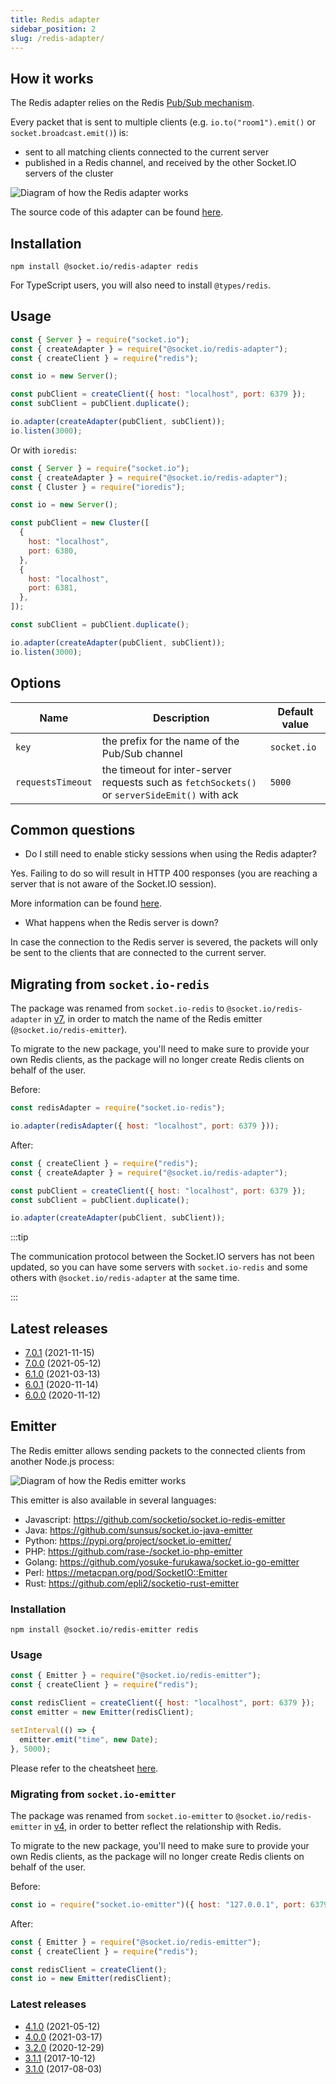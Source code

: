```yaml
---
title: Redis adapter
sidebar_position: 2
slug: /redis-adapter/
---
```


## How it works

The Redis adapter relies on the Redis [Pub/Sub mechanism](https://redis.io/topics/pubsub).

Every packet that is sent to multiple clients (e.g. `io.to("room1").emit()` or `socket.broadcast.emit()`) is:

- sent to all matching clients connected to the current server
- published in a Redis channel, and received by the other Socket.IO servers of the cluster

![Diagram of how the Redis adapter works](/images/broadcasting-redis.png)

The source code of this adapter can be found [here](https://github.com/socketio/socket.io-redis-adapter).

## Installation

```
npm install @socket.io/redis-adapter redis
```

For TypeScript users, you will also need to install `@types/redis`.

## Usage

```js
const { Server } = require("socket.io");
const { createAdapter } = require("@socket.io/redis-adapter");
const { createClient } = require("redis");

const io = new Server();

const pubClient = createClient({ host: "localhost", port: 6379 });
const subClient = pubClient.duplicate();

io.adapter(createAdapter(pubClient, subClient));
io.listen(3000);
```

Or with `ioredis`:

```js
const { Server } = require("socket.io");
const { createAdapter } = require("@socket.io/redis-adapter");
const { Cluster } = require("ioredis");

const io = new Server();

const pubClient = new Cluster([
  {
    host: "localhost",
    port: 6380,
  },
  {
    host: "localhost",
    port: 6381,
  },
]);

const subClient = pubClient.duplicate();

io.adapter(createAdapter(pubClient, subClient));
io.listen(3000);
```

## Options

| Name | Description | Default value |
| ---- | ----------- | ------------- |
| `key` | the prefix for the name of the Pub/Sub channel | `socket.io` |
| `requestsTimeout` | the timeout for inter-server requests such as `fetchSockets()` or `serverSideEmit()` with ack | `5000` |

## Common questions

- Do I still need to enable sticky sessions when using the Redis adapter?

Yes. Failing to do so will result in HTTP 400 responses (you are reaching a server that is not aware of the Socket.IO session).

More information can be found [here](../02-Server/using-multiple-nodes.md#why-is-sticky-session-required).

- What happens when the Redis server is down?

In case the connection to the Redis server is severed, the packets will only be sent to the clients that are connected to the current server.

## Migrating from `socket.io-redis`

The package was renamed from `socket.io-redis` to `@socket.io/redis-adapter` in [v7](https://github.com/socketio/socket.io-redis-adapter/releases/tag/7.0.0), in order to match the name of the Redis emitter (`@socket.io/redis-emitter`).

To migrate to the new package, you'll need to make sure to provide your own Redis clients, as the package will no longer create Redis clients on behalf of the user.

Before:

```js
const redisAdapter = require("socket.io-redis");

io.adapter(redisAdapter({ host: "localhost", port: 6379 }));
```

After:

```js
const { createClient } = require("redis");
const { createAdapter } = require("@socket.io/redis-adapter");

const pubClient = createClient({ host: "localhost", port: 6379 });
const subClient = pubClient.duplicate();

io.adapter(createAdapter(pubClient, subClient));
```

:::tip

The communication protocol between the Socket.IO servers has not been updated, so you can have some servers with `socket.io-redis` and some others with `@socket.io/redis-adapter` at the same time.

:::

## Latest releases

- [7.0.1](https://github.com/socketio/socket.io-redis-adapter/releases/tag/7.0.1) (2021-11-15)
- [7.0.0](https://github.com/socketio/socket.io-redis-adapter/releases/tag/7.0.0) (2021-05-12)
- [6.1.0](https://github.com/socketio/socket.io-redis-adapter/releases/tag/6.1.0) (2021-03-13)
- [6.0.1](https://github.com/socketio/socket.io-redis-adapter/releases/tag/6.0.1) (2020-11-14)
- [6.0.0](https://github.com/socketio/socket.io-redis-adapter/releases/tag/6.0.0) (2020-11-12)

## Emitter

The Redis emitter allows sending packets to the connected clients from another Node.js process:

![Diagram of how the Redis emitter works](/images/redis-emitter.png)

This emitter is also available in several languages:

- Javascript: https://github.com/socketio/socket.io-redis-emitter
- Java: https://github.com/sunsus/socket.io-java-emitter
- Python: https://pypi.org/project/socket.io-emitter/
- PHP: https://github.com/rase-/socket.io-php-emitter
- Golang: https://github.com/yosuke-furukawa/socket.io-go-emitter
- Perl: https://metacpan.org/pod/SocketIO::Emitter
- Rust: https://github.com/epli2/socketio-rust-emitter

### Installation

```
npm install @socket.io/redis-emitter redis
```

### Usage

```js
const { Emitter } = require("@socket.io/redis-emitter");
const { createClient } = require("redis");

const redisClient = createClient({ host: "localhost", port: 6379 });
const emitter = new Emitter(redisClient);

setInterval(() => {
  emitter.emit("time", new Date);
}, 5000);
```

Please refer to the cheatsheet [here](adapter.md#emitter-cheatsheet).

### Migrating from `socket.io-emitter`

The package was renamed from `socket.io-emitter` to `@socket.io/redis-emitter` in [v4](https://github.com/socketio/socket.io-redis-emitter/releases/tag/4.0.0), in order to better reflect the relationship with Redis.

To migrate to the new package, you'll need to make sure to provide your own Redis clients, as the package will no longer create Redis clients on behalf of the user.

Before:

```js
const io = require("socket.io-emitter")({ host: "127.0.0.1", port: 6379 });
```

After:

```js
const { Emitter } = require("@socket.io/redis-emitter");
const { createClient } = require("redis");

const redisClient = createClient();
const io = new Emitter(redisClient);
```

### Latest releases

- [4.1.0](https://github.com/socketio/socket.io-redis-emitter/releases/4.1.0) (2021-05-12)
- [4.0.0](https://github.com/socketio/socket.io-redis-emitter/releases/4.0.0) (2021-03-17)
- [3.2.0](https://github.com/socketio/socket.io-redis-emitter/releases/3.2.0) (2020-12-29)
- [3.1.1](https://github.com/socketio/socket.io-redis-emitter/releases/3.1.1) (2017-10-12)
- [3.1.0](https://github.com/socketio/socket.io-redis-emitter/releases/3.1.0) (2017-08-03)
